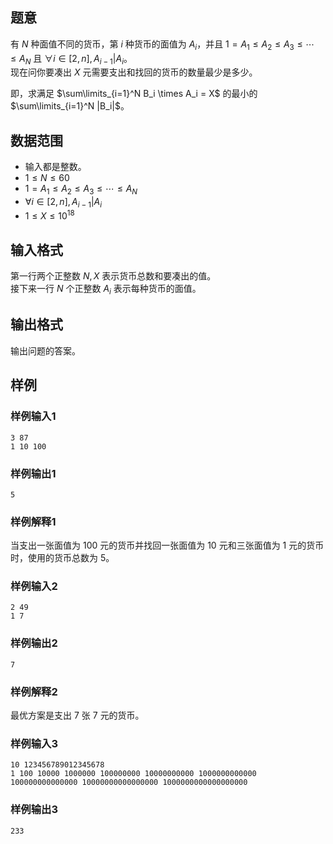 ## 题意

有 $N$ 种面值不同的货币，第 $i$ 种货币的面值为 $A_i$，并且 $1 = A_1 \le A_2 \le A_3 \le \cdots \le A_N$ 且 $\forall i \in [2,n],A_{i-1}|A_i$。  
现在问你要凑出 $X$ 元需要支出和找回的货币的数量最少是多少。

即，求满足 $\sum\limits_{i=1}^N B_i \times A_i = X$ 的最小的 $\sum\limits_{i=1}^N |B_i|$。

## 数据范围

- 输入都是整数。
- $1 \le N \le 60$
- $1 = A_1 \le A_2 \le A_3 \le \cdots \le A_N$
- $\forall i \in [2,n],A_{i-1}|A_i$
- $1 \le X \le 10^{18}$

## 输入格式

第一行两个正整数 $N,X$ 表示货币总数和要凑出的值。  
接下来一行 $N$ 个正整数 $A_i$ 表示每种货币的面值。

## 输出格式

输出问题的答案。

## 样例

### 样例输入1

```input
3 87
1 10 100

```

### 样例输出1

```output
5

```

### 样例解释1

当支出一张面值为 $100$ 元的货币并找回一张面值为 $10$ 元和三张面值为 $1$ 元的货币时，使用的货币总数为 $5$。

### 样例输入2

```input
2 49
1 7

```

### 样例输出2

```output
7

```

### 样例解释2

最优方案是支出 $7$ 张 $7$ 元的货币。

### 样例输入3

```input
10 123456789012345678
1 100 10000 1000000 100000000 10000000000 1000000000000 100000000000000 10000000000000000 1000000000000000000

```

### 样例输出3

```output
233

```
